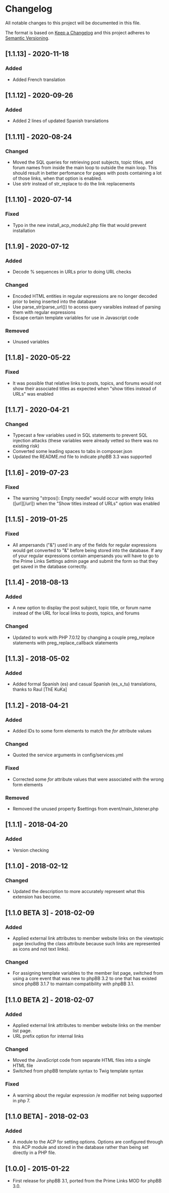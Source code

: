 # Changelog
All notable changes to this project will be documented in this file.

The format is based on [Keep a Changelog](http://keepachangelog.com/en/1.0.0/)
and this project adheres to [Semantic Versioning](http://semver.org/spec/v2.0.0.html).

## [1.1.13] - 2020-11-18
### Added
- Added French translation

## [1.1.12] - 2020-09-26
### Added
- Added 2 lines of updated Spanish translations

## [1.1.11] - 2020-08-24
### Changed
- Moved the SQL queries for retrieving post subjects, topic titles, and forum names from inside the main loop to outside the main loop. This should result in better perfomance for pages with posts containing a lot of those links, when that option is enabled.
- Use strtr instead of str_replace to do the link replacements

## [1.1.10] - 2020-07-14
### Fixed
- Typo in the new install_acp_module2.php file that would prevent installation

## [1.1.9] - 2020-07-12
### Added
- Decode % sequences in URLs prior to doing URL checks

### Changed
- Encoded HTML entities in regular expressions are no longer decoded prior to being inserted into the database
- Use parse_str(parse_url()) to access query varaibles instead of parsing them with regular expressions
- Escape certain template variables for use in Javascript code

### Removed
- Unused variables

## [1.1.8] - 2020-05-22
### Fixed
- It was possible that relative links to posts, topics, and forums would not show their associated titles as expected when "show titles instead of URLs" was enabled

## [1.1.7] - 2020-04-21
### Changed
- Typecast a few variables used in SQL statements to prevent SQL injection attacks (these variables were already vetted so there was no existing risk)
- Converted some leading spaces to tabs in composer.json
- Updated the README.md file to indicate phpBB 3.3 was supported

## [1.1.6] - 2019-07-23
### Fixed
- The warning "strpos(): Empty needle" would occur with empty links ([url][/url]) when the "Show titles instead of URLs" option was enabled

## [1.1.5] - 2019-01-25
### Fixed
- All ampersands ("&") used in any of the fields for regular expressions would get converted to "&amp;" before being stored into the database. If any of your regular expressions contain ampersands you will have to go to the Prime Links Settings admin page and submit the form so that they get saved in the database correctly.

## [1.1.4] - 2018-08-13
### Added
- A new option to display the post subject, topic title, or forum name instead of the URL for local links to posts, topics, and forums

### Changed
- Updated to work with PHP 7.0.12 by changing a couple preg_replace statements with preg_replace_callback statements

## [1.1.3] - 2018-05-02
### Added
- Added formal Spanish (es) and casual Spanish (es_x_tu) translations, thanks to Raul [ThE KuKa]

## [1.1.2] - 2018-04-21
### Added
- Added IDs to some form elements to match the *for* attribute values

### Changed
- Quoted the service arguments in config/services.yml

### Fixed
- Corrected some *for* attribute values that were associated with the wrong form elements

### Removed
- Removed the unused property $settings from event/main_listener.php

## [1.1.1] - 2018-04-20
### Added
- Version checking

## [1.1.0] - 2018-02-12
### Changed
- Updated the description to more accurately represent what this extension has become.

## [1.1.0 BETA 3] - 2018-02-09
### Added
- Applied external link attributes to member website links on the viewtopic page (excluding the class attribute because such links are represented as icons and not text links).

### Changed
- For assigning template variables to the member list page, switched from using a core event that was new to phpBB 3.2 to one that has existed since phpBB 3.1.7 to maintain compatibility with phpBB 3.1.

## [1.1.0 BETA 2] - 2018-02-07
### Added
- Applied external link attributes to member website links on the member list page.
- URL prefix option for internal links

### Changed
- Moved the JavaScript code from separate HTML files into a single HTML file
- Switched from phpBB template syntax to Twig template syntax

### Fixed
- A warning about the regular expression /e modifier not being supported in php 7.


## [1.1.0 BETA] - 2018-02-03
### Added
- A module to the ACP for setting options. Options are configured through this ACP module and stored in the database rather than being set directly in a PHP file.

## [1.0.0] - 2015-01-22
- First release for phpBB 3.1, ported from the Prime Links MOD for phpBB 3.0.